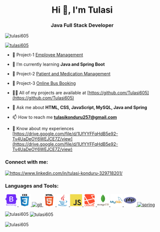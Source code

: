 <h1 align="center">Hi 👋, I'm Tulasi</h1>
<h3 align="center">Java Full Stack Developer</h3>

<p align="left"> <img src="https://komarev.com/ghpvc/?username=tulasi605&label=Profile%20views&color=0e75b6&style=flat" alt="tulasi605" /> </p>

<p align="left"> <a href="https://github.com/ryo-ma/github-profile-trophy"><img src="https://github-profile-trophy.vercel.app/?username=tulasi605" alt="tulasi605" /></a> </p>

- 🔭 Project-1 [Employee Management](https://github.com/Tulasi605/JFS8WD-Project1)

- 🌱 I’m currently learning **Java and Spring Boot**

- 👯 Project-2 [Patient and Medication Management](https://github.com/Tulasi605/JFS8WD-Project2)

- 🤝 Project-3 [Online Bus Booking](https://github.com/Tulasi605/JFS8WD-Project3)

- 👨‍💻 All of my projects are available at [https://github.com/Tulasi605](https://github.com/Tulasi605)

- 💬 Ask me about **HTML, CSS, JavaScript, MySQL, Java and Spring**

- 📫 How to reach me **tulasikonduru257@gmail.com**

- 📄 Know about my experiences [https://drive.google.com/file/d/1UfYYFFqHdB5e92-Tv4UaDeOY6WEJCE7Z/view](https://drive.google.com/file/d/1UfYYFFqHdB5e92-Tv4UaDeOY6WEJCE7Z/view)

<h3 align="left">Connect with me:</h3>
<p align="left">
<a href="https://linkedin.com/in/https://www.linkedin.com/in/tulasi-konduru-329718201/" target="blank"><img align="center" src="https://raw.githubusercontent.com/rahuldkjain/github-profile-readme-generator/master/src/images/icons/Social/linked-in-alt.svg" alt="https://www.linkedin.com/in/tulasi-konduru-329718201/" height="30" width="40" /></a>
</p>

<h3 align="left">Languages and Tools:</h3>
<p align="left"> <a href="https://getbootstrap.com" target="_blank" rel="noreferrer"> <img src="https://raw.githubusercontent.com/devicons/devicon/master/icons/bootstrap/bootstrap-plain-wordmark.svg" alt="bootstrap" width="40" height="40"/> </a> <a href="https://www.w3schools.com/css/" target="_blank" rel="noreferrer"> <img src="https://raw.githubusercontent.com/devicons/devicon/master/icons/css3/css3-original-wordmark.svg" alt="css3" width="40" height="40"/> </a> <a href="https://git-scm.com/" target="_blank" rel="noreferrer"> <img src="https://www.vectorlogo.zone/logos/git-scm/git-scm-icon.svg" alt="git" width="40" height="40"/> </a> <a href="https://www.w3.org/html/" target="_blank" rel="noreferrer"> <img src="https://raw.githubusercontent.com/devicons/devicon/master/icons/html5/html5-original-wordmark.svg" alt="html5" width="40" height="40"/> </a> <a href="https://www.java.com" target="_blank" rel="noreferrer"> <img src="https://raw.githubusercontent.com/devicons/devicon/master/icons/java/java-original.svg" alt="java" width="40" height="40"/> </a> <a href="https://developer.mozilla.org/en-US/docs/Web/JavaScript" target="_blank" rel="noreferrer"> <img src="https://raw.githubusercontent.com/devicons/devicon/master/icons/javascript/javascript-original.svg" alt="javascript" width="40" height="40"/> </a> <a href="https://laravel.com/" target="_blank" rel="noreferrer"> <img src="https://raw.githubusercontent.com/devicons/devicon/master/icons/laravel/laravel-plain-wordmark.svg" alt="laravel" width="40" height="40"/> </a> <a href="https://www.mongodb.com/" target="_blank" rel="noreferrer"> <img src="https://raw.githubusercontent.com/devicons/devicon/master/icons/mongodb/mongodb-original-wordmark.svg" alt="mongodb" width="40" height="40"/> </a> <a href="https://www.mysql.com/" target="_blank" rel="noreferrer"> <img src="https://raw.githubusercontent.com/devicons/devicon/master/icons/mysql/mysql-original-wordmark.svg" alt="mysql" width="40" height="40"/> </a> <a href="https://www.php.net" target="_blank" rel="noreferrer"> <img src="https://raw.githubusercontent.com/devicons/devicon/master/icons/php/php-original.svg" alt="php" width="40" height="40"/> </a> <a href="https://spring.io/" target="_blank" rel="noreferrer"> <img src="https://www.vectorlogo.zone/logos/springio/springio-icon.svg" alt="spring" width="40" height="40"/> </a> </p>

<p><img align="left" src="https://github-readme-stats.vercel.app/api/top-langs?username=tulasi605&show_icons=true&locale=en&layout=compact" alt="tulasi605" /></p>

<p>&nbsp;<img align="center" src="https://github-readme-stats.vercel.app/api?username=tulasi605&show_icons=true&locale=en" alt="tulasi605" /></p>

<p><img align="center" src="https://github-readme-streak-stats.herokuapp.com/?user=tulasi605&" alt="tulasi605" /></p>
